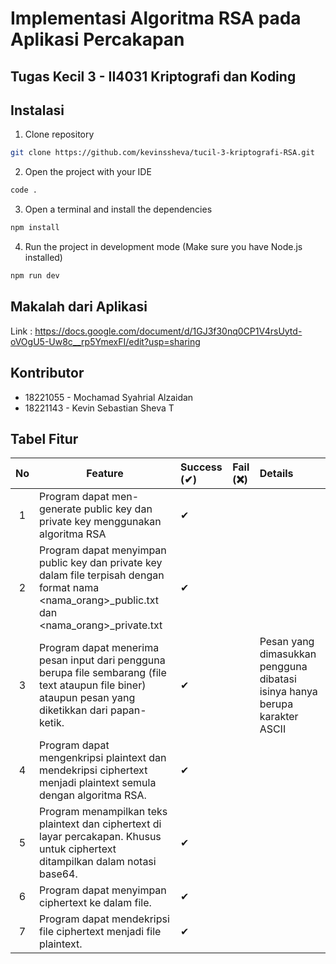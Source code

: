 # Implementasi Algoritma RSA pada Aplikasi Percakapan

## Tugas Kecil 3 - II4031 Kriptografi dan Koding

## Instalasi

1. Clone repository

```bash
git clone https://github.com/kevinssheva/tucil-3-kriptografi-RSA.git
```

2. Open the project with your IDE

```bash in the correct dir
code .
```

3. Open a terminal and install the dependencies

```bash
npm install
```

4. Run the project in development mode (Make sure you have Node.js installed)

```bash
npm run dev
```

## Makalah dari Aplikasi

Link : https://docs.google.com/document/d/1GJ3f30nq0CP1V4rsUytd-oVOgU5-Uw8c__rp5YmexFI/edit?usp=sharing

## Kontributor

- 18221055 - Mochamad Syahrial Alzaidan
- 18221143 - Kevin Sebastian Sheva T

## Tabel Fitur

| No  | Feature                                                                                                       | Success (✔) | Fail (❌) | Details                                                                                                                                             |
| :-: | ------------------------------------------------------------------------------------------------------------- | :---------- | :-------- | :-------------------------------------------------------------------------------------------------------------------------------------------------- |
|  1  | Program dapat men-generate public key dan private key menggunakan algoritma RSA                             | ✔           |           |  |
|  2  | Program dapat menyimpan public key dan private key dalam file terpisah dengan format nama <nama_orang>_public.txt dan <nama_orang>_private.txt | ✔           |           | 
|  3  | Program dapat menerima pesan input dari pengguna berupa file sembarang (file text ataupun file biner) ataupun pesan yang diketikkan dari papan-ketik.          | ✔           |           | Pesan yang dimasukkan pengguna dibatasi isinya hanya berupa karakter ASCII |
|  4  | Program dapat mengenkripsi plaintext dan mendekripsi ciphertext menjadi plaintext semula dengan algoritma RSA.                                                             | ✔           |           |
|  5  | Program menampilkan teks plaintext dan ciphertext di layar percakapan. Khusus untuk ciphertext ditampilkan dalam notasi base64.                                   | ✔           |           |
|  6  | Program dapat menyimpan ciphertext ke dalam file.                                                          | ✔           |           |
|  7  | Program dapat mendekripsi file ciphertext menjadi file plaintext.                                          | ✔           |           |

